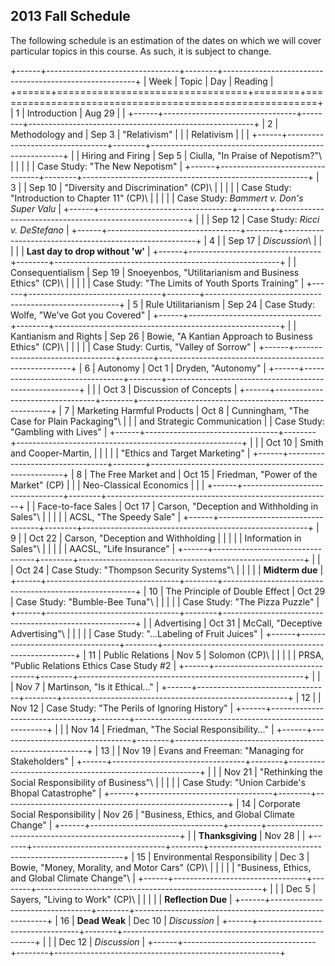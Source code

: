 
## 2013 Fall Schedule ##

The following schedule is an estimation of the dates on which we will
cover particular topics in this course. As such, it is subject to
change.


    
+------+---------------------------------+--------+--------------------------------------------------------+
| Week |              Topic              |  Day   |                        Reading                         |
+======+=================================+========+========================================================+
|    1 | Introduction                    | Aug 29 |                                                        |
+------+---------------------------------+--------+--------------------------------------------------------+
|    2 | Methodology and                 | Sep 3  | "Relativism"                                           |
|      | Relativism                      |        |                                                        |
+------+---------------------------------+--------+--------------------------------------------------------+
|      | Hiring and Firing               | Sep 5  | Ciulla, "In Praise of Nepotism?"\                      |
|      |                                 |        | Case Study: "The New Nepotism"                         |
+------+---------------------------------+--------+--------------------------------------------------------+
|    3 |                                 | Sep 10 | "Diversity and Discrimination" (CP)\                   |
|      |                                 |        | Case Study: "Introduction to Chapter 11" (CP)\         |
|      |                                 |        | Case Study: *Bammert v. Don's Super Valu*              |
+------+---------------------------------+--------+--------------------------------------------------------+
|      |                                 | Sep 12 | Case Study: *Ricci v. DeStefano*                       |
+------+---------------------------------+--------+--------------------------------------------------------+
|    4 |                                 | Sep 17 | *Discussion*\                                          |
|      |                                 |        | **Last day to drop without 'w'**                       |
+------+---------------------------------+--------+--------------------------------------------------------+
|      | Consequentialism                | Sep 19 | Snoeyenbos, "Utilitarianism and Business Ethics" (CP)\ |
|      |                                 |        | Case Study: "The Limits of Youth Sports Training"      |
+------+---------------------------------+--------+--------------------------------------------------------+
|    5 | Rule Utilitarianism             | Sep 24 | Case Study: Wolfe, "We've Got you Covered"             |
+------+---------------------------------+--------+--------------------------------------------------------+
|      | Kantianism and Rights           | Sep 26 | Bowie, "A Kantian Approach to Business Ethics" (CP)\   |
|      |                                 |        | Case Study: Curtis, "Valley of Sorrow"                 |
+------+---------------------------------+--------+--------------------------------------------------------+
|    6 | Autonomy                        | Oct 1  | Dryden, "Autonomy"                                     |
+------+---------------------------------+--------+--------------------------------------------------------+
|      |                                 | Oct 3  | Discussion of Concepts                                 |
+------+---------------------------------+--------+--------------------------------------------------------+
|    7 | Marketing Harmful Products      | Oct 8  | Cunningham, "The Case for Plain Packaging"\            |
|      | and Strategic Communication     |        | Case Study: "Gambling with Lives"                      |
+------+---------------------------------+--------+--------------------------------------------------------+
|      |                                 | Oct 10 | Smith and Cooper-Martin,                               |
|      |                                 |        | "Ethics and Target Marketing"                          |
+------+---------------------------------+--------+--------------------------------------------------------+
|    8 | The Free Market and             | Oct 15 | Friedman, "Power of the Market" (CP)                   |
|      | Neo-Classical Economics         |        |                                                        |
+------+---------------------------------+--------+--------------------------------------------------------+
|      | Face-to-face Sales              | Oct 17 | Carson, "Deception and Withholding in Sales"\          |
|      |                                 |        | ACSL, "The Speedy Sale"                                |
+------+---------------------------------+--------+--------------------------------------------------------+
|    9 |                                 | Oct 22 | Carson, "Deception and Withholding                     |
|      |                                 |        | Information in Sales"\                                 |
|      |                                 |        | AACSL, "Life Insurance"                                |
+------+---------------------------------+--------+--------------------------------------------------------+
|      |                                 | Oct 24 | Case Study: "Thompson Security Systems"\               |
|      |                                 |        | **Midterm due**                                        |
+------+---------------------------------+--------+--------------------------------------------------------+
|   10 | The Principle of Double Effect  | Oct 29 | Case Study: "Bumble-Bee Tuna"\                         |
|      |                                 |        | Case Study: "The Pizza Puzzle"                         |
+------+---------------------------------+--------+--------------------------------------------------------+
|      | Advertising                     | Oct 31 | McCall, "Deceptive Advertising"\                       |
|      |                                 |        | Case Study: "...Labeling of Fruit Juices"              |
+------+---------------------------------+--------+--------------------------------------------------------+
|   11 | Public Relations                | Nov 5  | Solomon (CP)\                                          |
|      |                                 |        | PRSA, "Public Relations Ethics Case Study #2           |
+------+---------------------------------+--------+--------------------------------------------------------+
|      |                                 | Nov 7  | Martinson, "Is it Ethical..."                          |
+------+---------------------------------+--------+--------------------------------------------------------+
|   12 |                                 | Nov 12 | Case Study: "The Perils of Ignoring History"           |
+------+---------------------------------+--------+--------------------------------------------------------+
|      |                                 | Nov 14 | Friedman, "The Social Responsibility..."               |
+------+---------------------------------+--------+--------------------------------------------------------+
|   13 |                                 | Nov 19 | Evans and Freeman: "Managing for Stakeholders"         |
+------+---------------------------------+--------+--------------------------------------------------------+
|      |                                 | Nov 21 | "Rethinking the Social Responsibility of Business"\    |
|      |                                 |        | Case Study: "Union Carbide's Bhopal Catastrophe"       |
+------+---------------------------------+--------+--------------------------------------------------------+
|   14 | Corporate Social Responsibility | Nov 26 | "Business, Ethics, and Global Climate Change"          |
+------+---------------------------------+--------+--------------------------------------------------------+
|      | **Thanksgiving**                | Nov 28 |                                                        |
+------+---------------------------------+--------+--------------------------------------------------------+
|   15 | Environmental Responsibility    | Dec 3  | Bowie, "Money, Morality, and Motor Cars" (CP)\         |
|      |                                 |        | "Business, Ethics, and Global Climate Change"\         |
+------+---------------------------------+--------+--------------------------------------------------------+
|      |                                 | Dec 5  | Sayers, "Living to Work" (CP)\                         |
|      |                                 |        | **Reflection Due**                                     |
+------+---------------------------------+--------+--------------------------------------------------------+
|   16 | **Dead Weak**                   | Dec 10 | *Discussion*                                           |
+------+---------------------------------+--------+--------------------------------------------------------+
|      |                                 | Dec 12 | *Discussion*                                           |
+------+---------------------------------+--------+--------------------------------------------------------+
